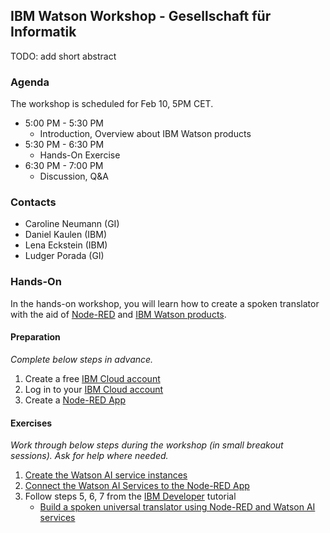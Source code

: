 ## IBM Watson Workshop - Gesellschaft für Informatik
TODO: add short abstract

### Agenda
The workshop is scheduled for Feb 10, 5PM CET.
- 5:00 PM - 5:30 PM
  - Introduction, Overview about IBM Watson products
- 5:30 PM - 6:30 PM
  - Hands-On Exercise
- 6:30 PM - 7:00 PM
  - Discussion, Q&A

### Contacts
- Caroline Neumann (GI)
- Daniel Kaulen (IBM)
- Lena Eckstein (IBM)
- Ludger Porada (GI)
  
### Hands-On
In the hands-on workshop, you will learn how to create a spoken translator with the aid of [Node-RED](https://nodered.org/) and [IBM Watson products](https://www.ibm.com/watson/products-services).

#### Preparation
*Complete below steps in advance.*
1. Create a free [IBM Cloud account](https://cloud.ibm.com/registration)
1. Log in to your [IBM Cloud account](https://cloud.ibm.com/login)
3. Create a [Node-RED App](./node-red-cloud)


#### Exercises
*Work through below steps during the workshop (in small breakout sessions). Ask for help where needed.*
1. [Create the Watson AI service instances](./create-watson-services)
2. [Connect the Watson AI Services to the Node-RED App](./connect-watson-services)
3. Follow steps 5, 6, 7 from the [IBM Developer](https://developer.ibm.com/) tutorial 
   - [Build a spoken universal translator using Node-RED and Watson AI services](https://developer.ibm.com/technologies/artificial-intelligence/tutorials/build-universal-translator-nodered-watson-ai-services/)
